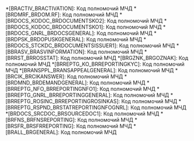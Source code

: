 *[BRACTIV_BRACTIVATION]: Код полномочий МЧД
*[BRDMRF_BRDOM.RF]: Код полномочий МЧД
*[BRDOCS_KODOC_BRDOCUMENTSKO2]: Код полномочий МЧД
*[BRDOCS_KODOC_BRDOCUMENTSKO1]: Код полномочий МЧД
*[BRDOCS_GNRL_BRDOCSGENERAL]: Код полномочий МЧД
*[BRDPSK_BRDOPUSKGENERAL]: Код полномочий МЧД
*[BRDOCS_STCKDC_BRDOCUMENTSISSUER1]: Код полномочий МЧД
*[BBRASV_BRASVINFORMATION]: Код полномочий МЧД
*[BRRST_BRROSSTAT]: Код полномочий МЧД
*[BRGZNK_BRGOZNAK]: Код полномочий МЧД
*[BRREPTG_KO_BRREPORTINGKYC]: Код полномочий МЧД
*[BRANSPPL_BRANSAPPEALGENERAL]: Код полномочий МЧД
*[BRCIK_BRCIKANSWER]: Код полномочий МЧД
*[BRDMND_BRDEMANDGENERAL]: Код полномочий МЧД
*[BRREPTG_NFO_BRREPORTINGNFO1]: Код полномочий МЧД
*[BRREPTG_GNRL_BRREPORTINGGENERAL]: Код полномочий МЧД
*[BRREPTG_ROSINC_BRREPORTINGROSINKAS]: Код полномочий МЧД
*[BRREPTG_RSPND_BRSTATREPORTINGNFOGNRL]: Код полномочий МЧД
*[BRDOCS_SRCDOC_BRSOURCEDOC1]: Код полномочий МЧД
*[BRFNS_BRFNSREPORTING]: Код полномочий МЧД
*[BRSFR_BRSFRREPORTING]: Код полномочий МЧД
*[BRALL_BRGENERAL]: Код полномочий МЧД
